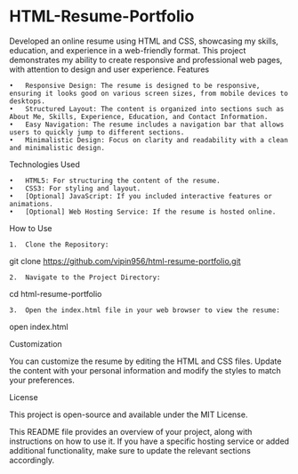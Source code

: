 # HTML-Resume-Portfolio
Developed an online resume using HTML and CSS, showcasing my skills, education, and experience in a web-friendly format. This project demonstrates my ability to create responsive and professional web pages, with attention to design and user experience.
Features

	•	Responsive Design: The resume is designed to be responsive, ensuring it looks good on various screen sizes, from mobile devices to desktops.
	•	Structured Layout: The content is organized into sections such as About Me, Skills, Experience, Education, and Contact Information.
	•	Easy Navigation: The resume includes a navigation bar that allows users to quickly jump to different sections.
	•	Minimalistic Design: Focus on clarity and readability with a clean and minimalistic design.

Technologies Used

	•	HTML5: For structuring the content of the resume.
	•	CSS3: For styling and layout.
	•	[Optional] JavaScript: If you included interactive features or animations.
	•	[Optional] Web Hosting Service: If the resume is hosted online.

How to Use

	1.	Clone the Repository:

git clone https://github.com/vipin956/html-resume-portfolio.git


	2.	Navigate to the Project Directory:

cd html-resume-portfolio


	3.	Open the index.html file in your web browser to view the resume:

open index.html



Customization

You can customize the resume by editing the HTML and CSS files. Update the content with your personal information and modify the styles to match your preferences.

License

This project is open-source and available under the MIT License.

This README file provides an overview of your project, along with instructions on how to use it. If you have a specific hosting service or added additional functionality, make sure to update the relevant sections accordingly.
